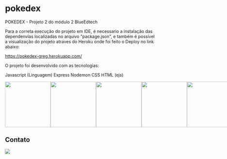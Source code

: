 # pokedex

POKEDEX - Projeto 2 do módulo 2 BlueEdtech


Para a correta execução do projeto em IDE, é necessario a instalação das dependenvias localizadas no arquivo "package.json", e também é possivel a visualização do projeto atraves do Heroku onde foi feito o Deploy no link abaixo:

https://pokedex-greg.herokuapp.com/


O projeto foi desenvolvido com as tecnologias:

Javascript (Linguagem)
Express
Nodemon
CSS
HTML (ejs)


<div style="display: flex;" style="gap: 10;">

<img src="https://raw.githubusercontent.com/tomchen/stack-icons/634d5c036a2a7ca0115c94ab2ce86c7e79e01e13/logos/javascript.svg" height="150" width="150"/>

<img src="https://raw.githubusercontent.com/tomchen/stack-icons/634d5c036a2a7ca0115c94ab2ce86c7e79e01e13/logos/express.svg" height="150" width="150"/>

<img src="https://raw.githubusercontent.com/tomchen/stack-icons/634d5c036a2a7ca0115c94ab2ce86c7e79e01e13/logos/nodemon.svg" height="150" width="150"/>

<img src="https://img.icons8.com/color/144/000000/css3.png" height="150" width="150"/>

<img src="https://img.icons8.com/color/144/000000/html-5--v1.png" height="150" width="150"/>

</div>

## Contato

<a href="https://www.linkedin.com/in/greg%C3%B3rio-neto-a0119b239/" target="_blank"> <img src="https://img.icons8.com/fluency/144/000000/linkedin.png"/></a>